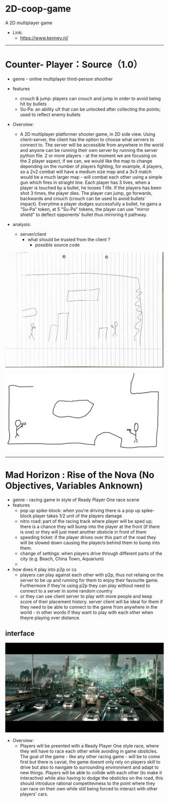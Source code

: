 # 2D-coop-game
 A 2D multiplayer game

- Link:
    - https://www.kenney.nl/

---

# Counter- Player：Source（1.0）

- genre - online multiplayer third-person shoother
- features
	- crouch & jump: players can crouch and jump in order to avoid being hit by bullets
 	- Su-Pa: an ability ult that can be unlocked after collecting the points; used to reflect enemy bullets
- Overview:
	- A 2D multiplayer platformer shooter game, in 2D side view. Using client-server, the client has the option to choose what servers to connect to. The server will be accessible from anywhere in the world and anyone can be running their own server by running the 	server python file. 2 or more players - at the moment we are focusing on the 2 player aspect, if we can, we would like the map to change depending on the number of players fighting, for example, 4 players, so a 2v2 combat will have a medium size map and a 3v3 	match would be a much 	larger map - will combat each other using a simple gun which fires in straight line. Each player has 3 lives, when a player is touched by a bullet, he looses 1 life. If the players has been shot 3 times, the player dies. The player can 	jump, go forwards, backwards and crouch (crouch can be used to avoid bullets' impact). Everytime a player dodges successfully a bullet, he gains a "Su-Pa" token, at 5 "Su-Pa" tokens, the player can use "mirror shield" to deflect opponents' bullet thus mirroring 	it pathway.

- analysis:
	- server/client
		- what should be trusted from the client ?
			- possible source code

![alphaproject](img/alphaproject1.png)

![alphaproject](img/alphaproject2.png)

---

# Mad Horizon : Rise of the Nova (No Objectives, Variables Anknown)
 
- genre - racing game in style of Ready Player One race scene
- features 
	- pop up spike-block: when you're driving there is a pop up spike-block player takes 1/2 unit of the players damage
	- nitro road: part of the racing track where player will be sped up; there is a chance they will bump into the player at the front (if there is one) or they will just meet another obsticle in front of them
  	- speeding ticket: if the player drives over this part of the road they will be slowed down causing the player/s behind them to bump into them.
  	- change of settings: when players drive through different parts of the city (e.g. Beach, China Town, Aquarium)
  	- 
- how does it play into p2p or cs
	- players can play against each other with p2p, thus not reliaing on the server to be up and running for them to enjoy their favourite game. Furthermore if they're using p2p they can play without need to connect to a server in some random country 
	- or they can use client server to play with more people and keep score of their placement history. server client will be ideal for them if they need to be able to connect to the game from anywhere in the world - in other words if they want to play with each 	other when theyre playing over distance. 

## interface

![image](img/cars.png)

- Overview:
	- Players will be preented with a Ready Player One style race, where they will have to race each other while avoiding in game obsitcles. The goal of the game - like any other racing game - will be to come first but there is caviat, the game doesnt only rely on players skill to drive but also to navigate to surrounding environment and adapt to new things. Players will be able to collide with each other (to make it interactive) while also having to dodge the obsticles on the road, this should introduce rational competitevness to the point where they can race on their own while still being forced to interact with other players' cars.   


